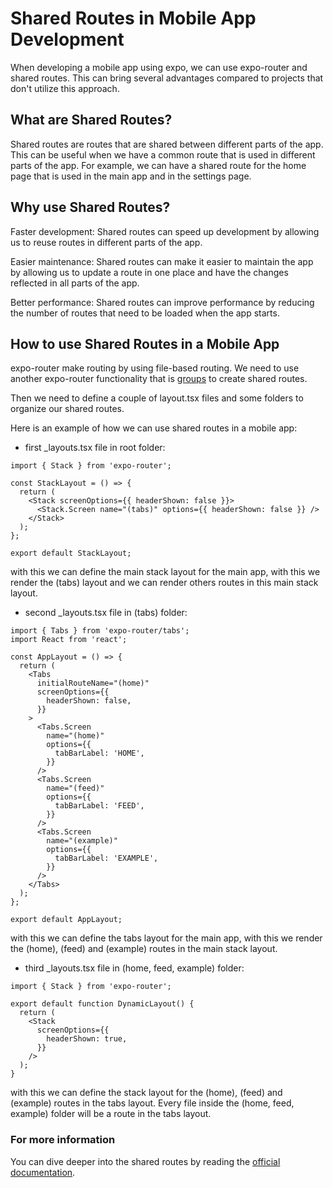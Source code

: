 # Shared Routes in Mobile App Development

When developing a mobile app using expo, we can use expo-router and shared routes. This can bring several advantages compared to projects that don't utilize this approach.

## What are Shared Routes?

Shared routes are routes that are shared between different parts of the app. This can be useful when we have a common route that is used in different parts of the app. For example, we can have a shared route for the home page that is used in the main app and in the settings page.

## Why use Shared Routes?

Faster development: Shared routes can speed up development by allowing us to reuse routes in different parts of the app.

Easier maintenance: Shared routes can make it easier to maintain the app by allowing us to update a route in one place and have the changes reflected in all parts of the app.

Better performance: Shared routes can improve performance by reducing the number of routes that need to be loaded when the app starts.

## How to use Shared Routes in a Mobile App

expo-router make routing by using file-based routing.
We need to use another expo-router functionality that is [groups](https://docs.expo.dev/router/layouts/#groups) to create shared routes.

Then we need to define a couple of layout.tsx files and some folders to organize our shared routes.

Here is an example of how we can use shared routes in a mobile app:

- first \_layouts.tsx file in root folder:

```tsx
import { Stack } from 'expo-router';

const StackLayout = () => {
  return (
    <Stack screenOptions={{ headerShown: false }}>
      <Stack.Screen name="(tabs)" options={{ headerShown: false }} />
    </Stack>
  );
};

export default StackLayout;
```

with this we can define the main stack layout for the main app, with this we render the (tabs) layout and we can render others routes in this main stack layout.

- second \_layouts.tsx file in (tabs) folder:

```tsx
import { Tabs } from 'expo-router/tabs';
import React from 'react';

const AppLayout = () => {
  return (
    <Tabs
      initialRouteName="(home)"
      screenOptions={{
        headerShown: false,
      }}
    >
      <Tabs.Screen
        name="(home)"
        options={{
          tabBarLabel: 'HOME',
        }}
      />
      <Tabs.Screen
        name="(feed)"
        options={{
          tabBarLabel: 'FEED',
        }}
      />
      <Tabs.Screen
        name="(example)"
        options={{
          tabBarLabel: 'EXAMPLE',
        }}
      />
    </Tabs>
  );
};

export default AppLayout;
```

with this we can define the tabs layout for the main app, with this we render the (home), (feed) and (example) routes in the main stack layout.

- third \_layouts.tsx file in (home, feed, example) folder:

```tsx
import { Stack } from 'expo-router';

export default function DynamicLayout() {
  return (
    <Stack
      screenOptions={{
        headerShown: true,
      }}
    />
  );
}
```

with this we can define the stack layout for the (home), (feed) and (example) routes in the tabs layout.
Every file inside the (home, feed, example) folder will be a route in the tabs layout.

### For more information

You can dive deeper into the shared routes by reading the [official documentation](https://docs.expo.dev/router/advanced/shared-routes/).
